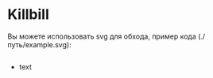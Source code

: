 # Killbill

Вы можете использовать svg для обхода, пример кода (./путь/example.svg):

<svg width="100" height="100" xmlns="http://www.w3.org/2000/svg">
<foreignObject width="100" height="100">
    <div xmlns="https://github.com/Yuliana-a/Killbill/blob/master/element.html">
        <ul>
            <li>text</li>
        </ul>
        <!-- Other embed HTML element/text into SVG -->
    </div>
</foreignObject>
</svg>
